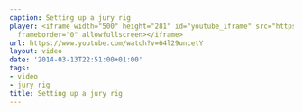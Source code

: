 ```yaml
---
caption: Setting up a jury rig
player: <iframe width="500" height="281" id="youtube_iframe" src="https://www.youtube.com/embed/64l29uncetY?feature=oembed&amp;enablejsapi=1&amp;origin=https://safe.txmblr.com&amp;wmode=opaque"
  frameborder="0" allowfullscreen></iframe>
url: https://www.youtube.com/watch?v=64l29uncetY
layout: video
date: '2014-03-13T22:51:00+01:00'
tags:
- video
- jury rig
title: Setting up a jury rig
---
```

